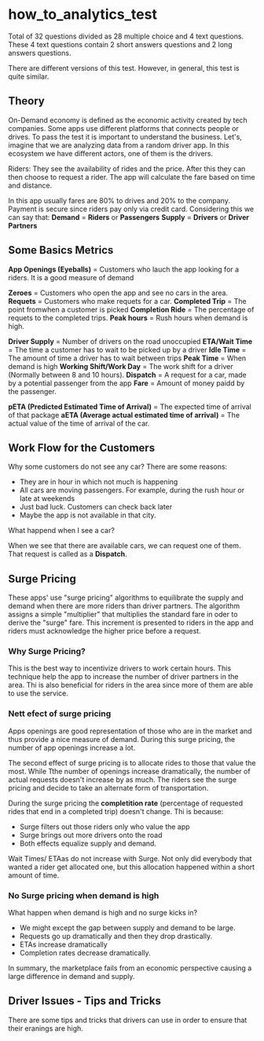# how_to_analytics_test


Total of 32 questions divided as 28 multiple choice and 4 text questions. These 4 text questions contain 2 short answers questions and 2 long answers questions.

There are different versions of this test. However, in general, this test is quite similar. 


## Theory

On-Demand economy is defined as the economic activity created by tech companies. Some apps use different platforms that connects people or drives. To pass the test it is important to understand the business. Let's, imagine that we are analyzing data from a random driver app. In this ecosystem we have different actors, one of them is the drivers.

Riders: They see the availability of rides and the price. After this they can then choose to request a rider. The app will calculate the fare based on time and distance.  

In this app usually fares are 80% to drives and 20% to the company. Payment is secure since riders pay only via credit card. Considering this we can say that:
**Demand** = **Riders** or **Passengers**
**Supply** = **Drivers** or **Driver Partners** 

## Some Basics Metrics

**App Openings (Eyeballs)** = Customers who lauch the app looking for a riders. It is a good measure of demand

**Zeroes** = Customers who open the app and see no cars in the area.
**Requets** = Customers who make requets for a car.
**Completed Trip** = The point fromwhen a customer is picked
**Completion Ride** = The percentage of requets to the completed trips.
**Peak hours** = Rush hours when demand is high. 

**Driver Supply** = Number of drivers on the road unoccupied
**ETA/Wait Time** = The time a customer has to wait to be picked up by a driver
**Idle Time** = The amount of time a driver has to wait between trips
**Peak Time** = When demand is high
**Working Shift/Work Day** = The work shift for a driver (Normally between 8 and 10 hours).
**Dispatch** = A request for a car, made by a potential passenger from the app
**Fare** = Amount of money paidd by the passenger.

**pETA (Predicted Estimated Time of Arrival)** = The expected time of arrival of that package
**aETA (Average actual estimated time of arrival)** = The actual value of the time of arrival of the car.

## Work Flow for the Customers ##

Why some customers do not see any car?
There are some reasons:
- They are in hour in which not much is happening
- All cars are moving passengers. For example, during the rush hour or late at weekends
- Just bad luck. Customers can check back later
- Maybe the app is not available in that city. 

What happend when I see a car?

When we see that there are available cars, we can request one of them. That request is called as a **Dispatch**.

## Surge Pricing ##

These apps' use "surge pricing" algorithms to equilibrate the supply and demand when there are more riders than driver partners.  The algorithm assigns a simple "multiplier" that multiplies the standard fare in oder to derive the "surge" fare. This increment is presented to riders in the app and riders must acknowledge the higher price before a request.

### Why Surge Pricing?

This is the best way to incentivize drivers to work certain hours. This technique help the app to increase the number of driver partners in the area. Thi is also beneficial for riders in the area since more of them are able to use the service. 

### Nett efect of surge pricing

Apps openings are good representation of those who are in the market and thus provide a nice measure of demand. During this surge pricing, the number of app openings increase a lot.

The second effect of surge pricing is to allocate rides to those that value the most. While Tthe number of openings increase dramatically, the number of actual requests doesn't increase by as much. The riders see the surge pricing and decide to take an alternate form of transportation.

During the surge pricing the **completition rate** (percentage of requested rides that end in a completed trip) doesn't change. Thi is because:

- Surge filters out those riders only who value the app
- Surge brings out more drivers onto the road
- Both effects equalize supply and demand.

Wait Times/ ETAas do not increase with Surge. Not only did everybody that wanted a rider get allocated one, but this allocation happened within a short amount of time.

### No Surge pricing when demand is high

What happen when demand is high and no surge kicks in? 
- We might except the gap between supply and demand to be large.
- Requests go up dramatically and then they drop drastically.
- ETAs increase dramatically
- Completion rates decrease dramatically.

In summary, the marketplace fails from an economic perspective causing a large difference in demand and supply.

## Driver Issues - Tips and Tricks

There are some tips and tricks that drivers can use in order to ensure that their eranings are high. 

